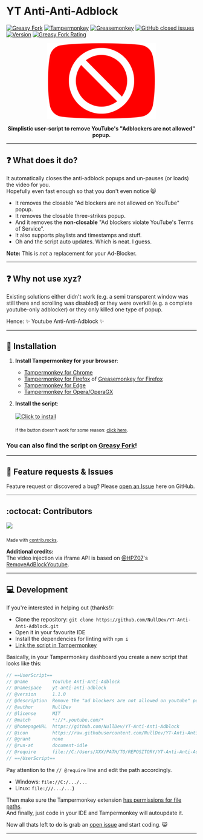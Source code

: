 # YT Anti-Anti-Adblock

[![Greasy Fork](https://img.shields.io/greasyfork/dt/478457)](https://greasyfork.org/en/scripts/478457-youtube-anti-anti-adblock)
[![Tampermonkey](https://img.shields.io/badge/Tampermonkey-✓-brightgreen.svg)](https://www.tampermonkey.net)
[![Greasemonkey](https://img.shields.io/badge/Greasemonkey-✓-brightgreen.svg)](https://addons.mozilla.org/en-US/firefox/addon/greasemonkey/)
[![GitHub closed issues](https://img.shields.io/github/issues-closed-raw/NullDev/YT-Anti-Anti-Adblock?logo=Cachet)](https://github.com/NullDev/YT-Anti-Anti-Adblock/issues?q=is%3Aissue+is%3Aclosed)
[![Version](https://img.shields.io/greasyfork/v/478457?label=Version)](https://greasyfork.org/en/scripts/478457-youtube-anti-anti-adblock/versions)
[![Greasy Fork Rating](https://img.shields.io/greasyfork/rating-count/478457)](https://greasyfork.org/en/scripts/478457-youtube-anti-anti-adblock/feedback)

<p align="center"><a href="https://raw.githubusercontent.com/NullDev/YT-Anti-Anti-Adblock/master/yt-anti-anti-adblock.user.js"><img height="200" width="auto" src="/icon.png" /></a></p>
<p align="center"><b>Simplistic user-script to remove YouTube's "Adblockers are not allowed" popup.</b></p>
<hr>

## :question: What does it do?

It automatically closes the anti-adblock popups and un-pauses (or loads) the video for you. <br>
Hopefully even fast enough so that you don't even notice 😸

- It removes the closable "Ad blockers are not allowed on YouTube" popup.
- It removes the closable three-strikes popup.
- And it removes the **non-closable** "Ad blockers violate YouTube's Terms of Service".
- It also supports playlists and timestamps and stuff.
- Oh and the script auto updates. Which is neat. I guess.

**Note:** This is _not_ a replacement for your Ad-Blocker.

<hr>

## :question: Why not use xyz?

Existing solutions either didn't work (e.g. a semi transparent window was still there and scrolling was disabled) or they were overkill (e.g. a complete youtube-only adblocker) or they only killed one type of popup.

Hence: ✨ Youtube Anti-Anti-Adblock ✨

<hr>

## :satellite: Installation

1. **Install Tampermonkey for your browser**:
   - [Tampermonkey for Chrome](https://chrome.google.com/webstore/detail/tampermonkey/dhdgffkkebhmkfjojejmpbldmpobfkfo)
   - [Tampermonkey for Firefox](https://addons.mozilla.org/en-US/firefox/addon/tampermonkey/) of [Greasemonkey for Firefox](https://addons.mozilla.org/en-US/firefox/addon/greasemonkey/)
   - [Tampermonkey for Edge](https://microsoftedge.microsoft.com/addons/detail/tampermonkey/iikmkjmpaadaobahmlepeloendndfphd)
   - [Tampermonkey for Opera/OperaGX](https://addons.opera.com/en-gb/extensions/details/tampermonkey-beta/)

2. **Install the script**: <br><br>
[![Click to install](https://img.shields.io/badge/Click%20to%20install-37a779?style=for-the-badge)](https://github.com/NullDev/YT-Anti-Anti-Adblock/raw/master/yt-anti-anti-adblock.user.js)

    <sub>If the button doesn't work for some reason: [click here](https://raw.githubusercontent.com/NullDev/YT-Anti-Anti-Adblock/master/yt-anti-anti-adblock.user.js).</sub>

### You can also find the script on [Greasy Fork](https://greasyfork.org/en/scripts/478457-youtube-anti-anti-adblock)!

<hr>

## :diamond_shape_with_a_dot_inside: Feature requests & Issues

Feature request or discovered a bug? Please [open an Issue](https://github.com/NullDev/YT-Anti-Anti-Adblock/issues/new/choose) here on GitHub.

<hr>

## :octocat: Contributors

<a href="https://github.com/NullDev/YT-Anti-Anti-Adblock/graphs/contributors">
  <img src="https://contrib.rocks/image?repo=NullDev/YT-Anti-Anti-Adblock" />
</a>

<sub>Made with [contrib.rocks](https://contrib.rocks).</sub>

**Additional credits:** <br>
The video injection via iframe API is based on [@HPZ07](https://github.com/HPZ07)'s [RemoveAdBlockYoutube](https://github.com/HPZ07/RemoveAdBlockYoutube).

<hr>

## 💻 Development

If you're interested in helping out (thanks!): 
- Clone the repository: `git clone https://github.com/NullDev/YT-Anti-Anti-Adblock.git`
- Open it in your favourite IDE
- Install the dependencies for linting with `npm i`
- [Link the script in Tampermonkey](https://www.tampermonkey.net/faq.php?locale=en#Q402)

Basically, in your Tampermonkey dashboard you create a new script that looks like this: 

```js
// ==UserScript==
// @name         YouTube Anti-Anti-Adblock
// @namespace    yt-anti-anti-adblock
// @version      1.1.0
// @description  Remove the "ad blockers are not allowed on youtube" popup.
// @author       NullDev
// @license      MIT
// @match        *://*.youtube.com/*
// @homepageURL  https://github.com/NullDev/YT-Anti-Anti-Adblock
// @icon         https://raw.githubusercontent.com/NullDev/YT-Anti-Anti-Adblock/master/icon.png
// @grant        none
// @run-at       document-idle
// @require      file://C:/Users/XXX/PATH/TO/REPOSITORY/YT-Anti-Anti-Adblock/yt-anti-anti-adblock.user.js
// ==/UserScript==
```

Pay attention to the `// @require` line and edit the path accordingly.
- Windows: `file://C:/.../...` 
- Linux: `file:///.../...`)

Then make sure the Tampermonkey extension [has permissions for file paths](https://www.tampermonkey.net/faq.php?locale=en#Q204). <br>
And finally, just code in your IDE and Tampermonkey will autoupdate it. 

Now all thats left to do is grab an [open issue](https://github.com/NullDev/YT-Anti-Anti-Adblock/issues) and start coding. 😸

<hr>

